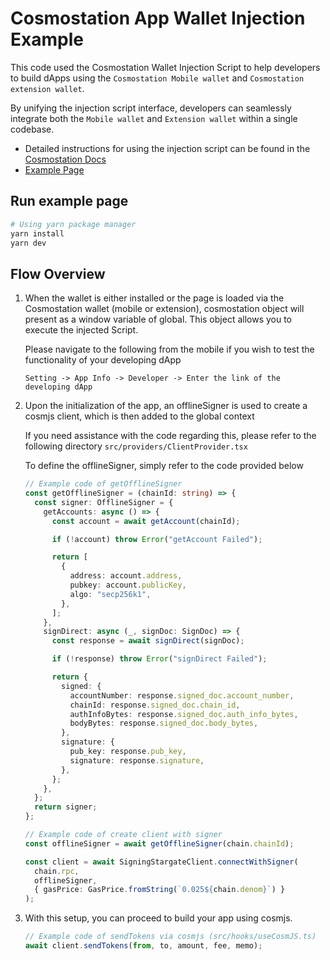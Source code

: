 # Cosmostation App Wallet Injection Example

This code used the Cosmostation Wallet Injection Script to help developers to build dApps using the `Cosmostation Mobile wallet` and `Cosmostation extension wallet`.

By unifying the injection script interface, developers can seamlessly integrate both the `Mobile wallet` and `Extension wallet` within a single codebase.

- Detailed instructions for using the injection script can be found in the [Cosmostation Docs](https://docs.cosmostation.io/extension)
- [Example Page](https://cosmostation.github.io/cosmostation-app-injection-example/)

## Run example page

```bash
# Using yarn package manager
yarn install
yarn dev
```

## Flow Overview

1. When the wallet is either installed or the page is loaded via the Cosmostation wallet (mobile or extension), cosmostation object will present as a window variable of global. This object allows you to execute the injected Script.

   Please navigate to the following from the mobile if you wish to test the functionality of your developing dApp

   `Setting -> App Info -> Developer -> Enter the link of the developing dApp`

2. Upon the initialization of the app, an offlineSigner is used to create a cosmjs client, which is then added to the global context

   If you need assistance with the code regarding this, please refer to the following directory `src/providers/ClientProvider.tsx`

   To define the offlineSigner, simply refer to the code provided below

   ```typescript
   // Example code of getOfflineSigner
   const getOfflineSigner = (chainId: string) => {
     const signer: OfflineSigner = {
       getAccounts: async () => {
         const account = await getAccount(chainId);

         if (!account) throw Error("getAccount Failed");

         return [
           {
             address: account.address,
             pubkey: account.publicKey,
             algo: "secp256k1",
           },
         ];
       },
       signDirect: async (_, signDoc: SignDoc) => {
         const response = await signDirect(signDoc);

         if (!response) throw Error("signDirect Failed");

         return {
           signed: {
             accountNumber: response.signed_doc.account_number,
             chainId: response.signed_doc.chain_id,
             authInfoBytes: response.signed_doc.auth_info_bytes,
             bodyBytes: response.signed_doc.body_bytes,
           },
           signature: {
             pub_key: response.pub_key,
             signature: response.signature,
           },
         };
       },
     };
     return signer;
   };
   ```

   ```typescript
   // Example code of create client with signer
   const offlineSigner = await getOfflineSigner(chain.chainId);

   const client = await SigningStargateClient.connectWithSigner(
     chain.rpc,
     offlineSigner,
     { gasPrice: GasPrice.fromString(`0.025${chain.denom}`) }
   );
   ```

3. With this setup, you can proceed to build your app using cosmjs.

   ```typescript
   // Example code of sendTokens via cosmjs (src/hooks/useCosmJS.ts)
   await client.sendTokens(from, to, amount, fee, memo);
   ```
